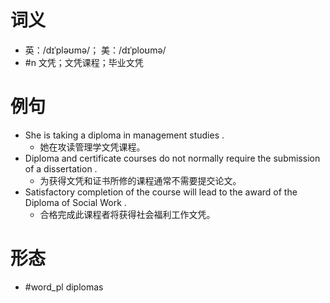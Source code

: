 # 词义
- 英：/dɪˈpləʊmə/； 美：/dɪˈploʊmə/
- #n 文凭；文凭课程；毕业文凭
# 例句
- She is taking a diploma in management studies .
	- 她在攻读管理学文凭课程。
- Diploma and certificate courses do not normally require the submission of a dissertation .
	- 为获得文凭和证书所修的课程通常不需要提交论文。
- Satisfactory completion of the course will lead to the award of the Diploma of Social Work .
	- 合格完成此课程者将获得社会福利工作文凭。
# 形态
- #word_pl diplomas
